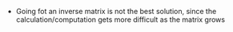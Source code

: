 - Going fot an inverse matrix is not the best solution, since the calculation/computation gets more difficult as the matrix grows
